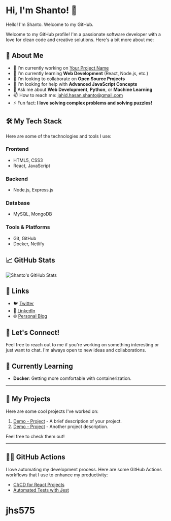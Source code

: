 # Hi, I'm Shanto! 👋
<html>
<head>
  <style>
    /* Typing animation */
    @keyframes typing {
      from {
        width: 0;
      }
      to {
        width: 100%;
      }
    }

    .typed-message {
      font-size: 24px;
      font-family: 'Courier New', Courier, monospace;
      overflow: hidden;
      border-right: .15em solid #000;
      white-space: nowrap;
      margin: 0 auto;
      width: 0;
      animation: typing 4s steps(30) 1s 1 normal both;
    }
  </style>
</head>
<body>
  <div class="typed-message">
    Hello! I'm Shanto. Welcome to my GitHub.
  </div>
</body>
</html>


Welcome to my GitHub profile! I'm a passionate software developer with a love for clean code and creative solutions. Here's a bit more about me:

## 🚀 About Me

- 🔭 I’m currently working on [Your Project Name](#)
- 🌱 I’m currently learning **Web Development** (React, Node.js, etc.)
- 👯 I’m looking to collaborate on **Open Source Projects**
- 🤔 I’m looking for help with **Advanced JavaScript Concepts**
- 💬 Ask me about **Web Development**, **Python**, or **Machine Learning**
- 📫 How to reach me: [jahid.hasan.shanto@gmail.com](mailto:jahid.hasan.shanto@gmail.com)
- ⚡ Fun fact: **I love solving complex problems and solving puzzles!**

## 🛠️ My Tech Stack

Here are some of the technologies and tools I use:

### Frontend
- HTML5, CSS3
- React, JavaScript

### Backend
- Node.js, Express.js

### Database
- MySQL, MongoDB

### Tools & Platforms
- Git, GitHub
- Docker, Netlify

## 📈 GitHub Stats
![Shanto's GitHub Stats](https://github-readme-stats.vercel.app/api?username=jhs575&show_icons=true&hide_title=true&count_private=true&hide=prs)

## 🔗 Links

- 🐦 [Twitter](https://twitter.com/jhs575)
- 📱 [LinkedIn](https://linkedin.com/in/jhs575)
- 🌐 [Personal Blog](https://blog.jahidhasan.dev)

## 🤝 Let's Connect!

Feel free to reach out to me if you're working on something interesting or just want to chat. I'm always open to new ideas and collaborations.

## 🌱 Currently Learning
- **Docker**: Getting more comfortable with containerization.

---

## 🚧 My Projects

Here are some cool projects I've worked on:

1. [Demo - Project](https://github.com/jhs575/project-Demo) - A brief description of your project.
2. [Demo - Project](https://github.com/jhs575/project-Demo) - Another project description.

Feel free to check them out!

---

## 👨‍💻 GitHub Actions

I love automating my development process. Here are some GitHub Actions workflows that I use to enhance my productivity:

- [CI/CD for React Projects](https://github.com/jhs575/project-1)
- [Automated Tests with Jest](https://github.com/jhs575/project-2)
# jhs575
